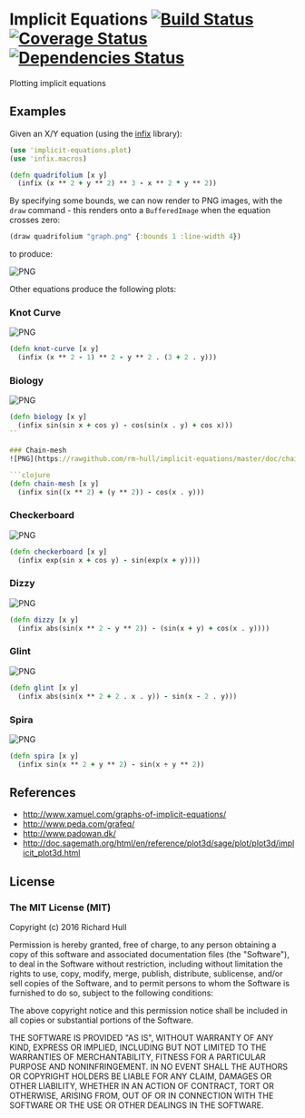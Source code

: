 # Implicit Equations [![Build Status](https://travis-ci.org/rm-hull/implicit-equations.svg?branch=master)](http://travis-ci.org/rm-hull/implicit-equations) [![Coverage Status](https://coveralls.io/repos/rm-hull/implicit-equations/badge.svg?branch=master)](https://coveralls.io/r/rm-hull/implicit-equations?branch=master) [![Dependencies Status](https://jarkeeper.com/rm-hull/implicit-equations/status.svg)](https://jarkeeper.com/rm-hull/implicit-equations)

Plotting implicit equations

## Examples

Given an X/Y equation (using the [infix](https://github.com/rm-hull/infix) library):

```clojure
(use 'implicit-equations.plot)
(use 'infix.macros)

(defn quadrifolium [x y]
  (infix (x ** 2 + y ** 2) ** 3 - x ** 2 * y ** 2))
```

By specifying some bounds, we can now render to PNG images, with the `draw`
command - this renders onto a `BufferedImage` when the equation crosses zero:

```clojure
(draw quadrifolium "graph.png" {:bounds 1 :line-width 4})
```
to produce:

![PNG](https://rawgithub.com/rm-hull/implicit-equations/master/doc/quadrifolium.png)

Other equations produce the following plots:

### Knot Curve
![PNG](https://rawgithub.com/rm-hull/implicit-equations/master/doc/knot-curve.png)

```clojure
(defn knot-curve [x y]
  (infix (x ** 2 - 1) ** 2 - y ** 2 . (3 + 2 . y)))
```
### Biology
![PNG](https://rawgithub.com/rm-hull/implicit-equations/master/doc/biology.png)

```clojure
(defn biology [x y]
  (infix sin(sin x + cos y) - cos(sin(x . y) + cos x)))
``

### Chain-mesh
![PNG](https://rawgithub.com/rm-hull/implicit-equations/master/doc/chain-mesh.png)

```clojure
(defn chain-mesh [x y]
  (infix sin((x ** 2) + (y ** 2)) - cos(x . y)))
```

### Checkerboard
![PNG](https://rawgithub.com/rm-hull/implicit-equations/master/doc/checkerboard.png)

```clojure
(defn checkerboard [x y]
  (infix exp(sin x + cos y) - sin(exp(x + y))))
```

### Dizzy
![PNG](https://rawgithub.com/rm-hull/implicit-equations/master/doc/dizzy.png)

```clojure
(defn dizzy [x y]
  (infix abs(sin(x ** 2 - y ** 2)) - (sin(x + y) + cos(x . y))))
```

### Glint
![PNG](https://rawgithub.com/rm-hull/implicit-equations/master/doc/glint.png)

```clojure
(defn glint [x y]
  (infix abs(sin(x ** 2 + 2 . x . y)) - sin(x - 2 . y)))
```

### Spira
![PNG](https://rawgithub.com/rm-hull/implicit-equations/master/doc/spira.png)

```clojure
(defn spira [x y]
  (infix sin(x ** 2 + y ** 2) - sin(x ÷ y ** 2))
```

## References

* http://www.xamuel.com/graphs-of-implicit-equations/
* http://www.peda.com/grafeq/
* http://www.padowan.dk/
* http://doc.sagemath.org/html/en/reference/plot3d/sage/plot/plot3d/implicit_plot3d.html

## License

### The MIT License (MIT)

Copyright (c) 2016 Richard Hull

Permission is hereby granted, free of charge, to any person obtaining a copy of
this software and associated documentation files (the "Software"), to deal in
the Software without restriction, including without limitation the rights to
use, copy, modify, merge, publish, distribute, sublicense, and/or sell copies of
the Software, and to permit persons to whom the Software is furnished to do so,
subject to the following conditions:

The above copyright notice and this permission notice shall be included in all
copies or substantial portions of the Software.

THE SOFTWARE IS PROVIDED "AS IS", WITHOUT WARRANTY OF ANY KIND, EXPRESS OR
IMPLIED, INCLUDING BUT NOT LIMITED TO THE WARRANTIES OF MERCHANTABILITY, FITNESS
FOR A PARTICULAR PURPOSE AND NONINFRINGEMENT. IN NO EVENT SHALL THE AUTHORS OR
COPYRIGHT HOLDERS BE LIABLE FOR ANY CLAIM, DAMAGES OR OTHER LIABILITY, WHETHER
IN AN ACTION OF CONTRACT, TORT OR OTHERWISE, ARISING FROM, OUT OF OR IN
CONNECTION WITH THE SOFTWARE OR THE USE OR OTHER DEALINGS IN THE SOFTWARE.
